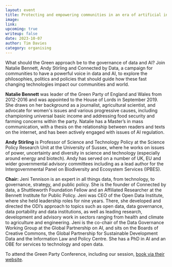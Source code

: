 ```yaml
---
layout: event
title: Protecting and empowering communities in an era of artificial intelligence 
image: 
link: 
upcoming: true
writeup: false
date: 2023-10-07
author: Tim Davies
category: organising
---
```

What should the Green approach be to the governance of data and AI? Join Natalie Bennett, Andy Stirling and Connected by Data, a campaign for communities to have a powerful voice in data and AI, to explore the philosophies, politics and policies that should guide how these fast changing technologies impact our communities and world. 

<!--more-->

**Natalie Bennett** was leader of the Green Party of England and Wales from 2012-2016 and was appointed to the House of Lords in September 2019. She draws on her background as a journalist, agricultural scientist, and advocate for women's issues and various progressive causes, including championing universal basic income and addressing food security and farming concerns within the party. Natalie has a Master’s in mass communication, with a thesis on the relationship between readers and texts on the internet, and has been actively engaged with issues of AI regulation. 
 
**Andy Stirling** is Professor of Science and Technology Policy at the Science Policy Research Unit at the University of Sussex, where he works on issues of power, uncertainty and diversity in science and technology (especially around energy and biotech). Andy has served on a number of UK,  EU and wider governmental advisory committees including as a lead author for the Intergovernmental Panel on Biodiversity and Ecosystem Services (IPBES). 

**Chair:** Jeni Tennison is an expert in all things data, from technology, to governance, strategy, and public policy. She is the founder of Connected by data, a Shuttleworth Foundation Fellow and an Affiliated Researcher at the Bennett Institute for Public Policy. Jeni was CEO of the Open Data Institute, where she held leadership roles for nine years. There, she developed and directed the ODI’s approach to topics such as open data, data governance, data portability and data institutions, as well as leading research, development and advisory work in sectors ranging from health and climate to agriculture and engineering. Jeni is the co-chair of the Data Governance Working Group at the Global Partnership on AI, and sits on the Boards of Creative Commons, the Global Partnership for Sustainable Development Data and the Information Law and Policy Centre. She has a PhD in AI and an OBE for services to technology and open data. 

To attend the Green Party Conference, including our session, [book via their website](https://booking.greenparty.org.uk/).